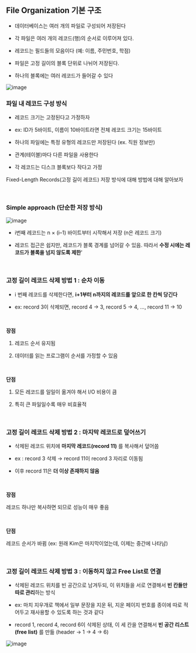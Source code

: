 ## File Organization 기본 구조

- 데이터베이스는 여러 개의 파일로 구성되어 저장된다

- 각 파일은 여러 개의 레코드(행)의 순서로 이루어져 있다. 

- 레코드는 필드들의 모음이다 (예: 이름, 주민번호, 학점)

- 파일은 고정 길이의 블록 단위로 나뉘어 저장된다.

- 하나의 블록에는 여러 레코드가 들어갈 수 있다

![image](https://github.com/user-attachments/assets/e4cfd746-20e6-4868-8b1e-2a8745f83100)

### 파일 내 레코드 구성 방식

- 레코드 크기는 고정된다고 가정하자 

- ex: ID가 5바이트, 이름이 10바이트라면 전체 레코드 크기는 15바이트

- 하나의 파일에는 특정 유형의 레코드만 저장된다 (ex. 직원 정보만)

- 관계(테이블)마다 다른 파일을 사용한다

- 각 레코드는 디스크 블록보다 작다고 가정


Fixed-Length Records(고정 길이 레코드) 저장 방식에 대해 방법에 대해 알아보자 

<br/>

### Simple approach (단순한 저장 방식)

![image](https://github.com/user-attachments/assets/caae1441-01b6-43cf-9d1a-e2cec8458055)

- i번째 레코드는 n × (i–1) 바이트부터 시작해서 저장 (n은 레코드 크기)

-  레코드 접근은 쉽지만, 레코드가 블록 경계를 넘어갈 수 있음. 따라서 **수정 시에는 레코드가 블록을 넘지 않도록 제한**'

<br/>

### 고정 길이 레코드 삭제 방법 1 : 순차 이동

- i 번째 레코드를 삭제한다면, **i+1부터 n까지의 레코드를 앞으로 한 칸씩 당긴다**

- ex: record 3이 삭제되면, record 4 → 3, record 5 → 4, ..., record 11 → 10

<br/>

**장점**

1. 레코드 순서 유지됨

2. 데이터를 읽는 프로그램이 순서를 가정할 수 있음

<br/>

**단점**

1. 모든 레코드를 일일이 옮겨야 해서 I/O 비용이 큼

2. 특히 큰 파일일수록 매우 비효율적

<br/>

### 고정 길이 레코드 삭제 방법 2 : 마지막 레코드로 덮어쓰기

- 삭제된 레코드 위치에 **마지막 레코드(record 11)** 를 복사해서 덮어씀

- ex : record 3 삭제 → record 11이 record 3 자리로 이동됨

- 이후 record 11은 **더 이상 존재하지 않음**

<br/>

**장점**

레코드 하나만 복사하면 되므로 성능이 매우 좋음

<br/>

**단점**

레코드 순서가 바뀜 (ex: 원래 Kim은 마지막이었는데, 이제는 중간에 나타남)

<br/>

### 고정 길이 레코드 삭제 방법 3 : 이동하지 않고 Free List로 연결

- 삭제된 레코드 위치를 빈 공간으로 남겨두되, 이 위치들을 서로 연결해서 **빈 칸들만 따로 관리**하는 방식

- ex: 마치 지우개로 책에서 일부 문장을 지운 뒤, 지운 페이지 번호를 종이에 따로 적어두고 재사용할 수 있도록 하는 것과 같다

- record 1, record 4, record 6이 삭제된 상태, 이 세 칸을 연결해서 **빈 공간 리스트 (free list)** 를 만듦 (header → 1 → 4 → 6)

![image](https://github.com/user-attachments/assets/7ba12d8c-5729-4a32-862b-7bca4a174284)






































































